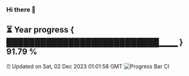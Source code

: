 ### Hi there 👋
⏳ Year progress { ███████████████████████████▁▁▁ } 91.79 %
---
⏰ Updated on Sat, 02 Dec 2023 01:01:58 GMT
![Progress Bar CI](https://github.com/liununu/liununu/workflows/Progress%20Bar%20CI/badge.svg)
